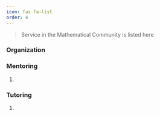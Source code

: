 ```yaml
---
icon: fas fa-list
order: 4
---
```


> Service in the Mathematical Community is listed here

### Organization


### Mentoring
1. 

### Tutoring
1. 
